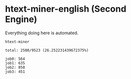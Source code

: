 # htext-miner-english (Second Engine)

Everything doing here is automated.

```
htext-miner

total: 2500/9523 (26.252231439672375%)

job0: 564
job1: 635
job2: 850
job3: 451
```